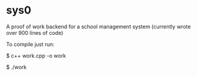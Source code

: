 # sys0
A proof of work backend for a school management system (currently wrote over 900 lines of code)

To compile just run:

$ c++ work.cpp -o work

$ ./work
